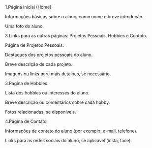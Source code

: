 1.Página Inicial (Home):

Informações básicas sobre o aluno, como nome e breve introdução.

Uma foto do aluno.

3.Links para as outras páginas: Projetos Pessoais, Hobbies e Contato.

Página de Projetos Pessoais:

Destaques dos projetos pessoais do aluno.

Breve descrição de cada projeto.

Imagens ou links para mais detalhes, se necessário.

3.Página de Hobbies:

Lista dos hobbies ou interesses do aluno.

Breve descrição ou comentários sobre cada hobby.

Fotos relacionadas, se disponíveis.

4.Página de Contato:

Informações de contato do aluno (por exemplo, e-mail, telefone).

Links para as redes sociais do aluno, se aplicável (insta, face).